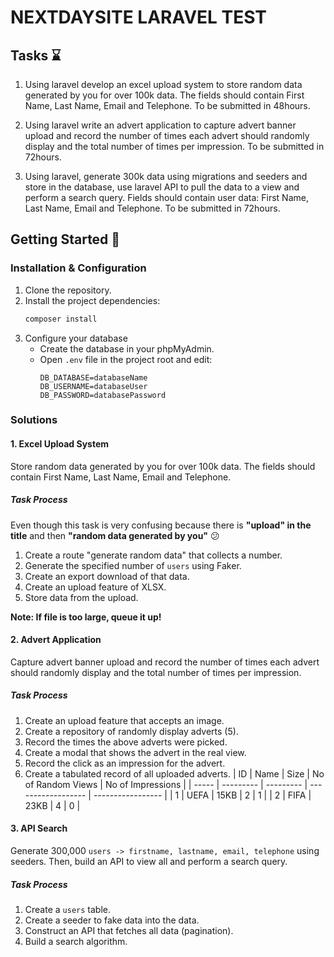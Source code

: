 # NEXTDAYSITE LARAVEL TEST

## Tasks ⌛
1. Using laravel develop an excel upload system to store random data generated by you for over 100k data. The fields should contain First Name, Last Name, Email and Telephone. To be submitted in 48hours.

2. Using laravel write an advert application to capture advert banner upload and record the number of times each advert should randomly display and the total number of times per impression. To be submitted in 72hours.

3. Using laravel, generate 300k data using migrations and seeders and store in the database, use laravel API to pull the data to a view and perform a search query. Fields should contain user data: First Name, Last Name, Email and Telephone. To be submitted in 72hours.

## Getting Started 🚀
### Installation & Configuration
1. Clone the repository.
2. Install the project dependencies:
   ```bash
   composer install
   ```
3. Configure your database
   - Create the database in your phpMyAdmin.
   - Open `.env` file in the project root and edit:
        ```
        DB_DATABASE=databaseName
        DB_USERNAME=databaseUser
        DB_PASSWORD=databasePassword
        ```

### Solutions
#### 1. Excel Upload System
Store random data generated by you for over 100k data. The fields should contain First Name, Last Name, Email and Telephone.

##### Task Process
Even though this task is very confusing because there is **"upload" in the title** and then **"random data generated by you"** 😕
1. Create a route "generate random data" that collects a number.
2. Generate the specified number of `users` using Faker.
3. Create an export download of that data.
4. Create an upload feature of XLSX.
5. Store data from the upload.

**Note: If file is too large, queue it up!**

#### 2. Advert Application
Capture advert banner upload and record the number of times each advert should randomly display and the total number of times per impression.

##### Task Process
1. Create an upload feature that accepts an image.
2. Create a repository of randomly display adverts (5).
3. Record the times the above adverts were picked.
4. Create a modal that shows the advert in the real view.
5. Record the click as an impression for the advert.
6. Create a tabulated record of all uploaded adverts.
|   ID  |   Name    |   Size    | No of Random Views | No of Impressions |
| ----- | --------- | --------- | ------------------ | ----------------- |
| 1     | UEFA      | 15KB      | 2                  | 1                 |
| 2     | FIFA      | 23KB      | 4                  | 0                 |

#### 3. API Search
Generate 300,000 `users -> firstname, lastname, email, telephone` using seeders. Then, build an API to view all and perform a search query.

##### Task Process
1. Create a `users` table.
2. Create a seeder to fake data into the data.
3. Construct an API that fetches all data (pagination).
4. Build a search algorithm.
